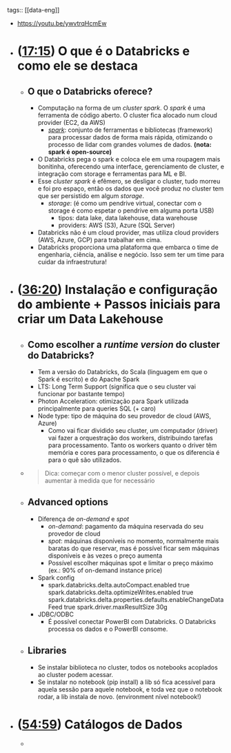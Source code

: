 tags:: [[data-eng]]

- https://youtu.be/ywvtrqHcmEw
- # ([17:15](https://www.youtube.com/watch?v=ywvtrqHcmEw&t=1035s)) O que é o Databricks e como ele se destaca
	- ## O que o Databricks oferece?
		- Computação na forma de um *cluster spark*. O *spark* é uma ferramenta de código aberto. O cluster fica alocado num cloud provider (EC2, da AWS)
			- [*spark*](https://spark.apache.org/): conjunto de ferramentas e bibliotecas (framework) para processar dados de forma mais rápida, otimizando o processo de lidar com grandes volumes de dados. **(nota: spark é open-source)**
		- O Databricks pega o spark e coloca ele em uma roupagem mais bonitinha, oferecendo uma interface, gerenciamento de cluster, e integração com storage e ferramentas para ML e BI.
		- Esse *cluster spark* é efêmero, se desligar o cluster, tudo morreu e foi pro espaço, então os dados que você produz no cluster tem que ser persistido em algum *storage*.
			- *storage*: (é como um pendrive virtual, conectar com o storage é como espetar o pendrive em alguma porta USB)
				- tipos: data lake, data lakehouse, data warehouse
				- providers: AWS (S3), Azure (SQL Server)
		- Databricks não é um cloud provider, mas utiliza cloud providers (AWS, Azure, GCP) para trabalhar em cima.
		- Databricks proporciona uma plataforma que embarca o time de engenharia, ciência, análise e negócio. Isso sem ter um time para cuidar da infraestrutura!
- # ([36:20](https://www.youtube.com/watch?v=ywvtrqHcmEw&t=2180s)) Instalação e configuração do ambiente + Passos iniciais para criar um Data Lakehouse
	- ## Como escolher a *runtime version* do cluster do Databricks?
		- Tem a versão do Databricks, do Scala (linguagem em que o Spark é escrito) e do Apache Spark
		- LTS: Long Term Support (significa que o seu cluster vai funcionar por bastante tempo)
		- Photon Acceleration: otimização para Spark utilizada principalmente para queries SQL (+ caro)
		- Node type: tipo de máquina do seu provedor de cloud (AWS, Azure)
			- Como vai ficar dividido seu cluster, um computador (driver) vai fazer a orquestração dos workers, distribuindo tarefas para processamento. Tanto os workers quanto o driver têm memória e cores para processamento, o que os diferencia é para o quê são utilizados.
	- > Dica: começar com o menor cluster possível, e depois aumentar à medida que for necessário
	- ## Advanced options
		- Diferença de *on-demand* e *spot*
			- *on-demand*: pagamento da máquina reservada do seu provedor de cloud
			- *spot*: máquinas disponíveis no momento, normalmente mais baratas do que reservar, mas é possível ficar sem máquinas disponíveis e às vezes o preço aumenta
			- Possível escolher máquinas spot e limitar o preço máximo (ex.: 90% of on-demand instance price)
		- Spark config
			- spark.databricks.delta.autoCompact.enabled true
			  spark.databricks.delta.optimizeWrites.enabled true
			  spark.databricks.delta.properties.defaults.enableChangeDataFeed true
			  spark.driver.maxResultSize 30g
		- JDBC/ODBC
			- É possível conectar PowerBI com Databricks. O Databricks processa os dados e o PowerBI consome.
	- ## Libraries
		- Se instalar biblioteca no cluster, todos os notebooks acoplados ao cluster podem acessar.
		- Se instalar no notebook (pip install) a lib só fica acessível para aquela sessão para aquele notebook, e toda vez que o notebook rodar, a lib instala de novo. (environment nível notebook!)
- # ([54:59](https://youtu.be/ywvtrqHcmEw?t=3299)) Catálogos de Dados
	-